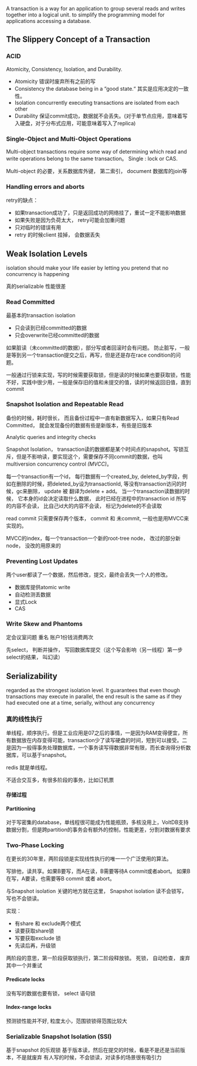 A transaction is a way for an application to group several reads and writes together into a logical unit. to simplify the programming model for applications accessing a database.

## The Slippery Concept of a Transaction

### ACID
Atomicity, Consistency, Isolation, and Durability. 
- Atomicity 错误时废弃所有之前的写
- Consistency  the database being in a “good state.“ 其实是应用决定的一致性。
- Isolation  concurrently executing transactions are isolated from each other
- Durability 保证commit成功，数据就不会丢失。(对于单节点应用，意味着写入硬盘，对于分布式应用，可能意味着写入了replica)

### Single-Object and Multi-Object Operations
Multi-object transactions require some way of determining which read and write operations belong to the same transaction。
Single : lock or CAS.

Multi-object 的必要，关系数据库外键， 第二索引， document 数据库的join等

### Handling errors and aborts
retry的缺点：

- 如果transaction成功了，只是返回成功的网络挂了，重试一定不能影响数据  
- 如果失败是因为负荷太大， retry可能会加重问题
- 只对临时的错误有用
- retry 的时候client 挂掉， 会数据丢失

## Weak Isolation Levels
isolation should make your life easier by letting you pretend that no concurrency is happening

真的serializable 性能很差

### Read Committed
最基本的transaction isolation
- 只会读到已经committed的数据    
- 只会overwrite已经committed的数据

如果脏读（未committed的数据），部分写或者回滚时会有问题。
防止脏写，一般是等到另一个transaction提交之后，再写，但是还是存在race condition的问题。

一般通过行锁来实现，写的时候需要获取锁，但是读的时候如果也要获取锁，性能不好，实践中很少用，一般是保存旧的值和未提交的值，读的时候返回旧值，直到commit

### Snapshot Isolation and Repeatable Read
备份的时候，耗时很长， 而且备份过程中一直有新数据写入，如果只有Read Committed， 就会发现备份的数据有些是新版本，有些是旧版本

Analytic queries and integrity checks

Snapshot Isolation， transaction读的数据都是某个时间点的snapshot。写锁互斥，但是不影响读，要实现这个，需要保存不同commit的数据，也叫multiversion concurrency control *(MVCC)*。

每一个transaction有一个id， 每行数据有一个created_by, deleted_by字段，例如在删除的时候，把deleted_by设为transactionId, 等没有transaction访问的时候，gc来删除， update 被 翻译为delete + add。 当一个transaction读数据的时候， 它本身的id会决定读取什么数据， 此时已经在进程中的transaction id 所写的内容不会读， 比自己id大的内容不会读， 标记为delete的不会读取   

read commit 只需要保存两个版本， commit 和 未commit, 一般也是用MVCC来实现的。 

MVCC的index，每一个transaction一个新的root-tree node， 改过的部分新node， 没改的用原来的

### Preventing Lost Updates
两个user都读了一个数据，然后修改，提交，最终会丢失一个人的修改。

- 数据库提供atomic write
- 自动检测丢数据
- 显式Lock
- CAS


### Write Skew and Phantoms
定会议室问题
重名
账户1份钱消费两次

先select， 判断并操作， 写回数据库提交（这个写会影响（另一线程）第一步select的结果， 叫幻读）

## Serializability
regarded as the strongest isolation level. It guarantees
that even though transactions may execute in parallel, the end result is the same as if they had executed one at a time, serially, without any concurrency

### 真的线性执行
单线程，顺序执行。但是工业应用是07之后的事情，一是因为RAM变得便宜，所有数据放在内存变得可能，transaction少了读写硬盘的时间，短到可以接受。二是因为一般得事务处理数据库，一个事务读写得数据非常有限，而长查询得分析数据库，可以基于snapshot。

redis 就是单线程。

不适合交互多，有很多阶段的事务，比如订机票

#### 存储过程

#### Partitioning
对于写密集的database，单线程很可能成为性能瓶颈，多核没用上，VoltDB支持数据分割，但是跨partition的事务会有额外的控制，性能更差，分割对数据有要求

### Two-Phase Locking
在更长的30年里，两阶段锁是实现线性执行的唯一一个广泛使用的算法。

写排他，读共享。如果B要写，而A在读，B需要等待A commit或者abort。
如果B在写，A要读，也需要等B commit 或者 abort。

与Snapshot isolation 关键的地方就在这里， Snapshot isolation 读不会锁写， 写也不会锁读。

实现：
- 有share 和 exclude两个模式
- 读要获取share锁
- 写要获取exclude 锁
- 先读后再，升级锁

两阶段的意思，第一阶段获取锁执行，第二阶段释放锁。
死锁， 自动检查， 废弃其中一个并重试

#### Predicate locks
没有写的数据也要有锁， select 语句锁

#### Index-range locks
预测锁性能并不好, 粒度太小，范围锁锁得范围比较大

### Serializable Snapshot Isolation (SSI)
基于snapshot 的乐观锁
基于版本读，然后在提交的时候，看是不是还是当前版本，不是就废弃
有人写的时候，不会锁读，对读多的场景很有吸引力
